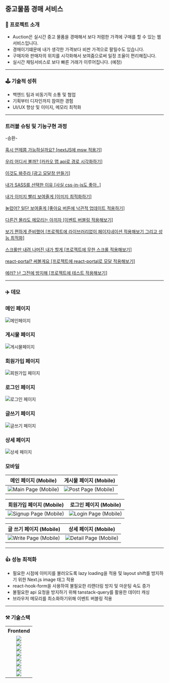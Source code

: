 
##  중고물품 경매 서비스

### 📖 프로젝트 소개

- Auction은 실시간 중고 물품을 경매해서 보다 저렴한 가격에 구매를 할 수 있는 웹 서비스입니다.
- 경매이기떄문에 내가 생각한 가격보다 비싼 가격으로 팔릴수도 있습니다.
- 구매자와 판매자의 위치를 시각화해서 보여줌으로써 일정 조율이 편리해집니다.
- 실시간 채팅서비스로 보다 빠른 거래가 이루어집니다. (예정)
---
### 🕹️ 기술적 성취

- 백엔드 팀과 비동기적 소통 및 협업
- 기획부터 디자인까지 참여한 경험
- UI/UX 향상 및 이미지, 메모리 최적화
---
### 트러블 슈팅 및 기능구현 과정
-승환-
<br/><br/>
<a href="https://velog.io/@seunghwan7305/%ED%98%B9%EC%8B%9C-%EC%96%B8%EC%A0%9C%EC%AF%A4-%EA%B0%80%EB%8A%A5%ED%95%98%EC%8B%A4%EA%B9%8C%EC%9A%94-nextJS%EC%97%90-msw-%EC%A0%81%EC%9A%A9%EA%B8%B0">혹시 언제쯤 가능하실까요? [nextJS에 msw 적용기]
</a>
<br/><br/>
<a href="https://velog.io/@seunghwan7305/%EC%9A%B0%EB%A6%AC-%EC%96%B4%EB%94%94%EC%84%9C-%EB%B3%BC%EA%B9%8C-%EC%B9%B4%EC%B9%B4%EC%98%A4-%EB%A7%B5-api%EB%A1%9C-%EA%B2%BD%EB%A1%9C-%EC%8B%9C%EA%B0%81%ED%99%94%ED%95%98%EA%B8%B0">
우리 어디서 볼까? [카카오 맵 api로 경로 시각화하기]</a>
<br/><br/>
<a href="https://velog.io/@seunghwan7305/%EA%B4%91%EA%B3%A0-%EB%AA%A8%EB%8B%AC%EC%B0%BD-%EB%A7%8C%EB%93%A4%EA%B8%B0">이것도 봐주라 [광고 모달창 만들기]</a>
<br/><br/>
<a href="https://velog.io/@seunghwan7305/%EB%82%B4%EA%B0%80-SASS%EB%A5%BC-%EC%84%A0%ED%83%9D%ED%95%9C-%EC%9D%B4%EC%9C%A0">내가 SASS를 선택한 이유 [사실 css-in-js도 좋아..]</a>
<br/><br/>
<a href="https://velog.io/@seunghwan7305/%ED%94%84%EB%A1%9C%EC%A0%9D%ED%8A%B8%EC%97%90-nextimage-%EB%8F%84%EC%9E%85%ED%95%98%EA%B8%B0">내가 이미지 빨리 보여줄게 [이미지 최적화하기]</a>
<br/><br/>
<a href="https://velog.io/@seunghwan7305/%ED%94%84%EB%A1%9C%EC%A0%9D%ED%8A%B8%EC%97%90-%EC%A2%8B%EC%95%84%EC%9A%94-%EB%82%99%EA%B4%80%EC%A0%81-%EC%97%85%EB%8D%B0%EC%9D%B4%ED%8A%B8-%EC%A0%81%EC%9A%A9%ED%95%98%EA%B8%B0">눌렀어? 일단 보여줄게 [좋아요 버튼에 낙관적 업데이트 적용하기]</a>
<br/><br/>
<a href="https://velog.io/@seunghwan7305/%ED%94%84%EB%A1%9C%EC%A0%9D%ED%8A%B8%EC%97%90-%EC%9D%B4%EB%B2%A4%ED%8A%B8-%EB%B2%84%EB%B8%94%EB%A7%81-%EC%A0%81%EC%9A%A9%ED%95%B4%EB%B3%B4%EA%B8%B0">다른건 몰라도 메모리는 아끼자 [이벤트 버블링 적용해보기]</a>
<br/><br/>
<a href="https://velog.io/@seunghwan7305/%ED%94%84%EB%A1%9C%EC%A0%9D%ED%8A%B8%EC%97%90-%EB%9D%BC%EC%9D%B4%EB%B8%8C%EB%9F%AC%EB%A6%AC%EC%97%86%EC%9D%B4-%ED%8E%98%EC%9D%B4%EC%A7%80%EB%84%A4%EC%9D%B4%EC%85%98-%EC%A0%81%EC%9A%A9%ED%95%B4%EB%B3%B4%EA%B8%B0">보기 편하게 준비했어 [프로젝트에 라이브러리없이 페이지네이션 적용해보기 그리고 성능 최적화]</a>
<br/><br/>
<a href="https://velog.io/@seunghwan7305/%EB%AC%B4%ED%95%9C-%EC%8A%A4%ED%81%AC%EB%A1%A4-%EC%A0%81%EC%9A%A9%ED%95%B4%EB%B3%B4%EA%B8%B0">스크롤만 내려 나머진 내가 할게 [프로젝트에 무한 스크롤 적용해보기]</a>
<br/><br/>
<a href="https://velog.io/@seunghwan7305/react-portal%EB%A1%9C-%EB%AA%A8%EB%8B%AC-%EC%A0%81%EC%9A%A9%ED%95%98%EA%B8%B0">react-portal? 써볼게요 [프로젝트에 react-portal로 모달 적용해보기]</a>
<br/><br/>
<a href="https://velog.io/@seunghwan7305/%EB%A6%AC%EC%95%A1%ED%8A%B8-%EC%BF%BC%EB%A6%AC%EB%A1%9C-%ED%86%B5%ED%95%A9-%ED%85%8C%EC%8A%A4%ED%8A%B8%EB%A5%BC-%ED%95%B4%EB%B3%B4%EC%9E%90">에러? 난 그전에 방지해 [프로젝트에 테스트 적용해보기]</a>

---
### ✈️ 데모

<!-- 데스크탑 -->
<div>
  <h3>메인 페이지</h3>
  <img src="https://github.com/CarrotAuction/frontend/assets/78102507/42941800-a2e2-4a2e-82ff-4c95b481e7cd" alt="메인페이지" style="max-width: 100%; height: auto;">
</div>

<div>
  <h3>게시물 페이지</h3>
  <img src="https://github.com/CarrotAuction/frontend/assets/78102507/ac6c5be0-6d3e-490a-9f45-4ca17a215a36" alt="게시물페이지" style="max-width: 100%; height: auto;">
</div>

<div>
  <h3>회원가입 페이지</h3>
  <img src="https://github.com/CarrotAuction/frontend/assets/78102507/f360782e-fc83-45f2-8bfa-f040d9e3c748" alt="회원가입 페이지" style="max-width: 100%; height: auto;">
</div>

<div>
  <h3>로그인 페이지</h3>
  <img src="https://github.com/CarrotAuction/frontend/assets/78102507/5de9f08e-4902-4f5d-8afd-5c2b0e8ebe4a" alt="로그인 페이지" style="max-width: 100%; height: auto;">
</div>

<div>
  <h3>글쓰기 페이지</h3>
  <img src="https://github.com/CarrotAuction/frontend/assets/78102507/f5b30aee-0b90-4ee5-a898-15af46c5a514" alt="글쓰기 페이지" style="max-width: 100%; height: auto;">
</div>

<div>
  <h3>상세 페이지</h3>
  <img src="https://github.com/CarrotAuction/frontend/assets/78102507/4c110085-a4f0-4b45-ad7e-8cfb7f8c4388" alt="상세 페이지" style="max-width: 100%; height: auto;">
</div>

<!-- 모바일 -->

### 모바일

| 메인 페이지 (Mobile)                 | 게시물 페이지 (Mobile)                 |
| ----------------------------------- | ----------------------------------- |
| ![Main Page (Mobile)](https://github.com/CarrotAuction/frontend/assets/78102507/3847470c-75cf-492d-90af-7162f00bcd26) | ![Post Page (Mobile)](https://github.com/CarrotAuction/frontend/assets/78102507/e5ac4924-2391-4d65-b037-a6351e57fe1c) |

| 회원가입 페이지 (Mobile)               | 로그인 페이지 (Mobile)                |
| ----------------------------------- | ----------------------------------- |
| ![Signup Page (Mobile)](https://github.com/CarrotAuction/frontend/assets/78102507/e51a86ed-8659-4491-9dd8-e89b5038a6b3) | ![Login Page (Mobile)](https://github.com/CarrotAuction/frontend/assets/78102507/fa5d0859-a64a-4bf1-bf0b-5ea9521d6476) |

| 글 쓰기 페이지 (Mobile)                | 상세 페이지 (Mobile)               |
| ----------------------------------- | ----------------------------------- |
| ![Write Page (Mobile)](https://github.com/CarrotAuction/frontend/assets/78102507/a7b04d76-e33b-403a-ae94-718f5dccb9f1) | ![Detail Page (Mobile)](https://github.com/CarrotAuction/frontend/assets/78102507/adc0b748-f933-4177-976a-079cffad77c9) |


---
### 👍 성능 최적화
- 필요한 시점에 이미지를 불러오도록 lazy loading을 적용 및 layout shift를 방지하기 위한 Next.js image 태그 적용
- react-hook-form을 사용하여 불필요한 리랜더링 방지 및 마운팅 속도 증가
- 불필요한 api 요청을 방지하기 위해 tanstack-query를 활용한 데이터 캐싱
- 브라우저 메모리를 최소화하기위해 이벤트 버블링 적용

---
### ⚒️ 기술스택
<table>
  <tbody>
    <tr>
      <th align="center" >Frontend</th>
    </tr>
    <tr>
      <td align="center"> 
        <img src="https://img.shields.io/badge/TypeScript-3178C6?style=flat&logo=typescript&logoColor=white">
        <br />
        <img src="https://img.shields.io/badge/Next.js-000000?style=flat&logo=next.js&logoColor=white">
        <br />
        <img src="https://img.shields.io/badge/React Query-FF4154?flat&logo=reactquery&logoColor=white">
        <br />
        <img src="https://img.shields.io/badge/Recoil-3578E5?style=flat&logo=Recoil&logoColor=white" />
        <br />
        <img src="https://img.shields.io/badge/Framer Motion-0055FF?style=flat&logo=Framer&logoColor=white" />
        <br />
        <img src="https://img.shields.io/badge/Sass-CC6699?style=flat&logo=Sass&logoColor=white" />
        <br />
        <img src="https://img.shields.io/badge/RTL-FFFFFF?style=flat" />
        <br />
        <img src="https://img.shields.io/badge/Jest-C21325?style=flat&logo=Jest&logoColor=white" />
        <br />


